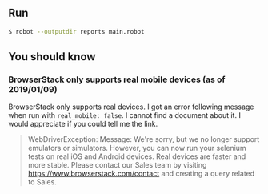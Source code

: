 ## Run

```bash
$ robot --outputdir reports main.robot
```

## You should know

### BrowserStack only supports real mobile devices (as of 2019/01/09)

BrowserStack only supports real devices. I got an error following message when run with `real_mobile: false`. I cannot find a document about it. I would appreciate if you could tell me the link.

> WebDriverException: Message: We're sorry, but we no longer support emulators or simulators. However, you can now run your selenium tests on real iOS and Android devices. Real devices are faster and more stable. Please contact our Sales team by visiting https://www.browserstack.com/contact and creating a query related to Sales.
